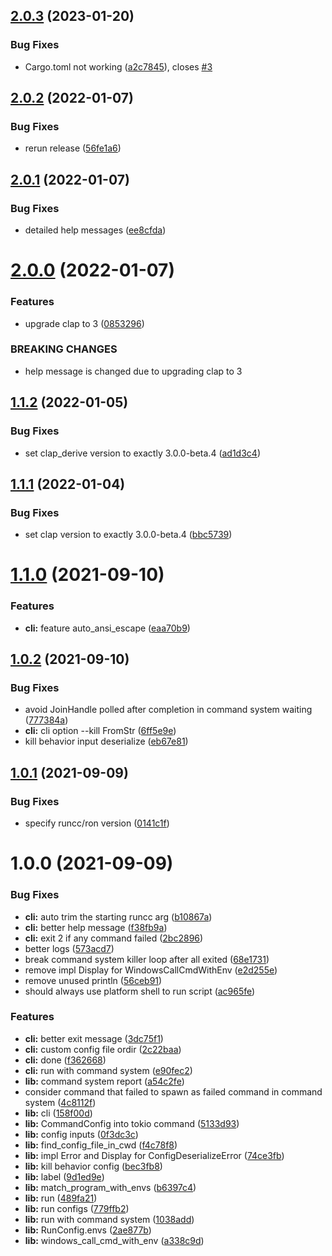 ## [2.0.3](https://github.com/runcc-rs/runcc/compare/v2.0.2...v2.0.3) (2023-01-20)


### Bug Fixes

* Cargo.toml not working ([a2c7845](https://github.com/runcc-rs/runcc/commit/a2c7845b984f062c93f38c0668bed9e3a85edbba)), closes [#3](https://github.com/runcc-rs/runcc/issues/3)

## [2.0.2](https://github.com/runcc-rs/runcc/compare/v2.0.1...v2.0.2) (2022-01-07)


### Bug Fixes

* rerun release ([56fe1a6](https://github.com/runcc-rs/runcc/commit/56fe1a60d5ae5d1e9aa6b37bc290c6c6feee90f8))

## [2.0.1](https://github.com/runcc-rs/runcc/compare/v2.0.0...v2.0.1) (2022-01-07)


### Bug Fixes

* detailed help messages ([ee8cfda](https://github.com/runcc-rs/runcc/commit/ee8cfda4ae4d2f2a258ef765756115f4b4f1082b))

# [2.0.0](https://github.com/runcc-rs/runcc/compare/v1.1.2...v2.0.0) (2022-01-07)


### Features

* upgrade clap to 3 ([0853296](https://github.com/runcc-rs/runcc/commit/08532967bbece66e25d6c24f076838bc13363eac))


### BREAKING CHANGES

* help message is changed due to upgrading clap to 3

## [1.1.2](https://github.com/runcc-rs/runcc/compare/v1.1.1...v1.1.2) (2022-01-05)


### Bug Fixes

* set clap_derive version to exactly 3.0.0-beta.4 ([ad1d3c4](https://github.com/runcc-rs/runcc/commit/ad1d3c4ee5b87fa4496718f2f1e58704e704d477))

## [1.1.1](https://github.com/runcc-rs/runcc/compare/v1.1.0...v1.1.1) (2022-01-04)


### Bug Fixes

* set clap version to exactly 3.0.0-beta.4 ([bbc5739](https://github.com/runcc-rs/runcc/commit/bbc573983fe047c27900b05b4c275837299406ab))

# [1.1.0](https://github.com/runcc-rs/runcc/compare/v1.0.2...v1.1.0) (2021-09-10)


### Features

* **cli:** feature auto_ansi_escape ([eaa70b9](https://github.com/runcc-rs/runcc/commit/eaa70b91131bac7be0f4d2ea50d98e1d3a4307b1))

## [1.0.2](https://github.com/runcc-rs/runcc/compare/v1.0.1...v1.0.2) (2021-09-10)


### Bug Fixes

* avoid JoinHandle polled after completion in command system waiting ([777384a](https://github.com/runcc-rs/runcc/commit/777384a051f67f9ec1dfbf745d501c767ce987c7))
* **cli:** cli option --kill FromStr ([6ff5e9e](https://github.com/runcc-rs/runcc/commit/6ff5e9ec283b66a52bb292e8e6592b1501e8689a))
* kill behavior input deserialize ([eb67e81](https://github.com/runcc-rs/runcc/commit/eb67e812152caada5d251319ef7a98fcb4fe042c))

## [1.0.1](https://github.com/runcc-rs/runcc/compare/v1.0.0...v1.0.1) (2021-09-09)


### Bug Fixes

* specify runcc/ron version ([0141c1f](https://github.com/runcc-rs/runcc/commit/0141c1f9e64ba2893586696264db8da02648bee9))

# 1.0.0 (2021-09-09)


### Bug Fixes

* **cli:** auto trim the starting runcc arg ([b10867a](https://github.com/runcc-rs/runcc/commit/b10867ab70accc803d1ee8e47cd51026f2d22b4f))
* **cli:** better help message ([f38fb9a](https://github.com/runcc-rs/runcc/commit/f38fb9a378a8d738038e88344f4feeae13f18bbb))
* **cli:** exit 2 if any command failed ([2bc2896](https://github.com/runcc-rs/runcc/commit/2bc2896ff7223a46e929538b3c776e246c9df584))
* better logs ([573acd7](https://github.com/runcc-rs/runcc/commit/573acd73ce214c11e60d8635426cfc8ecabd8a8b))
* break command system killer loop after all exited ([68e1731](https://github.com/runcc-rs/runcc/commit/68e1731352e59940f469a0c29bd8ce119b8b5292))
* remove impl Display for WindowsCallCmdWithEnv ([e2d255e](https://github.com/runcc-rs/runcc/commit/e2d255e4952e161daa0bf68c0094551798eb85cb))
* remove unused println ([56ceb91](https://github.com/runcc-rs/runcc/commit/56ceb910c6ac924bfae30e5247814f6536dabede))
* should always use platform shell to run script ([ac965fe](https://github.com/runcc-rs/runcc/commit/ac965fe6698e35060ca92c4a9e00fd09db19a0ce))


### Features

* **cli:** better exit message ([3dc75f1](https://github.com/runcc-rs/runcc/commit/3dc75f12e039cb1e5e2b3b413fa24ed279c00f55))
* **cli:** custom config file ordir ([2c22baa](https://github.com/runcc-rs/runcc/commit/2c22baa8b87f98e8155e09f351866bcfa30b69e7))
* **cli:** done ([f362668](https://github.com/runcc-rs/runcc/commit/f3626688019fb37518360b6ecb5157baafac4a00))
* **cli:** run with command system ([e90fec2](https://github.com/runcc-rs/runcc/commit/e90fec247d3017cab27416205f68931c82b27b0b))
* **lib:** command system report ([a54c2fe](https://github.com/runcc-rs/runcc/commit/a54c2fe1a3651aa315b6e9f8043cad0c8925aba5))
* consider command that failed to spawn as failed command in command system ([4c8112f](https://github.com/runcc-rs/runcc/commit/4c8112f91cb987f007a9b470592b4b5830854fdb))
* **lib:** cli ([158f00d](https://github.com/runcc-rs/runcc/commit/158f00deda95cadda6712c20ff8d864503bf9a43))
* **lib:** CommandConfig into tokio command ([5133d93](https://github.com/runcc-rs/runcc/commit/5133d93567bd55821bc31161fdcd98f3fe610bda))
* **lib:** config inputs ([0f3dc3c](https://github.com/runcc-rs/runcc/commit/0f3dc3c21c36a1af91fc3e29b16c6d53fb516b86))
* **lib:** find_config_file_in_cwd ([f4c78f8](https://github.com/runcc-rs/runcc/commit/f4c78f8a5518bb09d4bce7ccf2821490aca255c8))
* **lib:** impl Error and Display for ConfigDeserializeError ([74ce3fb](https://github.com/runcc-rs/runcc/commit/74ce3fb9865db76466d8b7cc9614dff3d223a73a))
* **lib:** kill behavior config ([bec3fb8](https://github.com/runcc-rs/runcc/commit/bec3fb804f038a1f7b1894b0e78f301870d37218))
* **lib:** label ([9d1ed9e](https://github.com/runcc-rs/runcc/commit/9d1ed9e9456a11f527a7a7dd15633db231640ea9))
* **lib:** match_program_with_envs ([b6397c4](https://github.com/runcc-rs/runcc/commit/b6397c4765e6f0460c581d6cfef4b08a60db0fd2))
* **lib:** run ([489fa21](https://github.com/runcc-rs/runcc/commit/489fa21c3b7ddeea1f3ba16574215e9d03fa364f))
* **lib:** run configs ([779ffb2](https://github.com/runcc-rs/runcc/commit/779ffb24a093904423a95ca2652157fa38a9a90f))
* **lib:** run with command system ([1038add](https://github.com/runcc-rs/runcc/commit/1038add0e266128a97e0a8305f0cea15b2c6e517))
* **lib:** RunConfig.envs ([2ae877b](https://github.com/runcc-rs/runcc/commit/2ae877b2d1152ddf8190dbc70d3ff9ce3616abbb))
* **lib:** windows_call_cmd_with_env ([a338c9d](https://github.com/runcc-rs/runcc/commit/a338c9dfb9186acd9aee3b1da70b94ff192dfe09))
